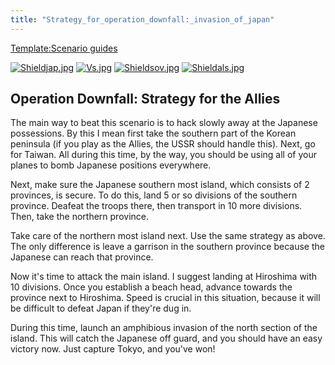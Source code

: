 ```yaml
---
title: "Strategy_for_operation_downfall:_invasion_of_japan"
---
```


[Template:Scenario
guides](/index.php?title=Template:Scenario_guides&action=edit&redlink=1 "Template:Scenario guides (page does not exist)")

[![Shieldjap.jpg](/images/c/cd/Shieldjap.jpg)](/File:Shieldjap.jpg)
[![Vs.jpg](/images/9/93/Vs.jpg)](/File:Vs.jpg)
[![Shieldsov.jpg](/images/1/1c/Shieldsov.jpg)](/File:Shieldsov.jpg)
[![Shieldals.jpg](/images/5/57/Shieldals.jpg)](/File:Shieldals.jpg)

##  Operation Downfall: Strategy for the Allies 

The main way to beat this scenario is to hack slowly away at the
Japanese possessions. By this I mean first take the southern part of the
Korean peninsula (if you play as the Allies, the USSR should handle
this). Next, go for Taiwan. All during this time, by the way, you should
be using all of your planes to bomb Japanese positions everywhere.

Next, make sure the Japanese southern most island, which consists of 2
provinces, is secure. To do this, land 5 or so divisions of the southern
province. Deafeat the troops there, then transport in 10 more divisions.
Then, take the northern province.

Take care of the northern most island next. Use the same strategy as
above. The only difference is leave a garrison in the southern province
because the Japanese can reach that province.

Now it's time to attack the main island. I suggest landing at Hiroshima
with 10 divisions. Once you establish a beach head, advance towards the
province next to Hiroshima. Speed is crucial in this situation, because
it will be difficult to defeat Japan if they're dug in.

During this time, launch an amphibious invasion of the north section of
the island. This will catch the Japanese off guard, and you should have
an easy victory now. Just capture Tokyo, and you've won!
